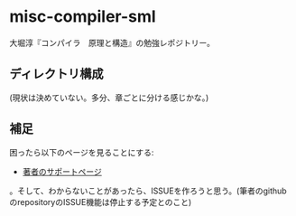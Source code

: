 # misc-compiler-sml

大堀淳『コンパイラ　原理と構造』の勉強レポジトリー。

## ディレクトリ構成

(現状は決めていない。多分、章ごとに分ける感じかな。)

## 補足

困ったら以下のページを見ることにする:

- [著者のサポートページ](https://atsushiohori.github.io/ja/texts/compiler/)

。そして、わからないことがあったら、ISSUEを作ろうと思う。(筆者のgithub のrepositoryのISSUE機能は停止する予定とのこと)
